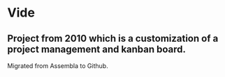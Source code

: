 # Vide

## Project from 2010 which is a customization of a project management and kanban board.

Migrated from Assembla to Github.
